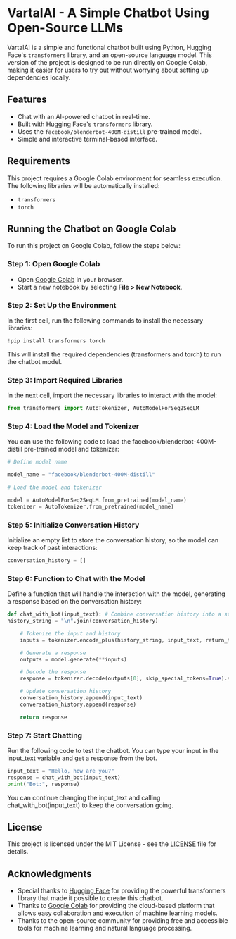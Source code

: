 # VartalAI - A Simple Chatbot Using Open-Source LLMs

VartalAI is a simple and functional chatbot built using Python, Hugging Face's `transformers` library, and an open-source language model. This version of the project is designed to be run directly on Google Colab, making it easier for users to try out without worrying about setting up dependencies locally.

## Features

- Chat with an AI-powered chatbot in real-time.
- Built with Hugging Face's `transformers` library.
- Uses the `facebook/blenderbot-400M-distill` pre-trained model.
- Simple and interactive terminal-based interface.

## Requirements

This project requires a Google Colab environment for seamless execution. The following libraries will be automatically installed:

- `transformers`
- `torch`

## Running the Chatbot on Google Colab

To run this project on Google Colab, follow the steps below:

### Step 1: Open Google Colab

- Open [Google Colab](https://colab.research.google.com/) in your browser.
- Start a new notebook by selecting **File > New Notebook**.

### Step 2: Set Up the Environment

In the first cell, run the following commands to install the necessary libraries:

```python
!pip install transformers torch
```

This will install the required dependencies (transformers and torch) to run the chatbot model.

### Step 3: Import Required Libraries

In the next cell, import the necessary libraries to interact with the model:

```python
from transformers import AutoTokenizer, AutoModelForSeq2SeqLM
```

### Step 4: Load the Model and Tokenizer

You can use the following code to load the facebook/blenderbot-400M-distill pre-trained model and tokenizer:

```python
# Define model name

model_name = "facebook/blenderbot-400M-distill"

# Load the model and tokenizer

model = AutoModelForSeq2SeqLM.from_pretrained(model_name)
tokenizer = AutoTokenizer.from_pretrained(model_name)
```

### Step 5: Initialize Conversation History

Initialize an empty list to store the conversation history, so the model can keep track of past interactions:

```python
conversation_history = []
```

### Step 6: Function to Chat with the Model

Define a function that will handle the interaction with the model, generating a response based on the conversation history:

```python
def chat_with_bot(input_text): # Combine conversation history into a string
history_string = "\n".join(conversation_history)

    # Tokenize the input and history
    inputs = tokenizer.encode_plus(history_string, input_text, return_tensors="pt")

    # Generate a response
    outputs = model.generate(**inputs)

    # Decode the response
    response = tokenizer.decode(outputs[0], skip_special_tokens=True).strip()

    # Update conversation history
    conversation_history.append(input_text)
    conversation_history.append(response)

    return response
```

### Step 7: Start Chatting

Run the following code to test the chatbot. You can type your input in the input_text variable and get a response from the bot.

```python
input_text = "Hello, how are you?"
response = chat_with_bot(input_text)
print("Bot:", response)
```

You can continue changing the input_text and calling chat_with_bot(input_text) to keep the conversation going.

## License

This project is licensed under the MIT License - see the [LICENSE](LICENSE) file for details.

## Acknowledgments

- Special thanks to [Hugging Face](https://huggingface.co) for providing the powerful transformers library that made it possible to create this chatbot.
- Thanks to [Google Colab](https://colab.research.google.com/) for providing the cloud-based platform that allows easy collaboration and execution of machine learning models.
- Thanks to the open-source community for providing free and accessible tools for machine learning and natural language processing.
